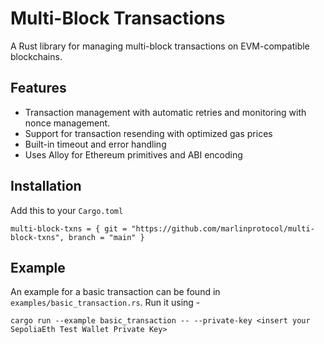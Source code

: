 # Multi-Block Transactions

A Rust library for managing multi-block transactions on EVM-compatible blockchains.

## Features

- Transaction management with automatic retries and monitoring with nonce management.
- Support for transaction resending with optimized gas prices
- Built-in timeout and error handling
- Uses Alloy for Ethereum primitives and ABI encoding

## Installation

Add this to your `Cargo.toml`

```
multi-block-txns = { git = "https://github.com/marlinprotocol/multi-block-txns", branch = "main" }
```

## Example

An example for a basic transaction can be found in `examples/basic_transaction.rs`.
Run it using -

```
cargo run --example basic_transaction -- --private-key <insert your SepoliaEth Test Wallet Private Key>
```
